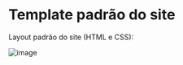 # Template padrão do site

Layout padrão do site (HTML e CSS):

![image](https://user-images.githubusercontent.com/20197817/124207019-e541d080-daba-11eb-9f2d-dc337cd8f2fc.png)
